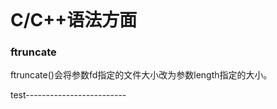 ```

```


# C/C++语法方面


### ftruncate
ftruncate()会将参数fd指定的文件大小改为参数length指定的大小。


test-------------------------





